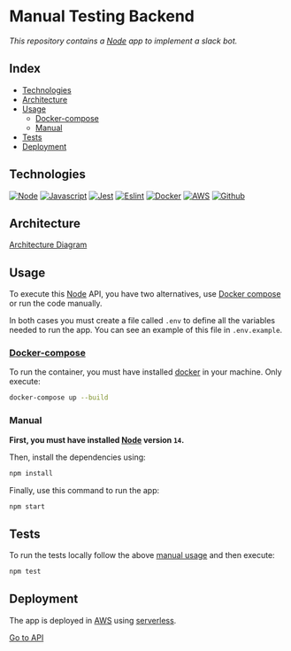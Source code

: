 # Manual Testing Backend

_This repository contains a [Node](https://nodejs.org) app to implement a slack bot._

## Index

* [Technologies](#technologies)
* [Architecture](#architecture)
* [Usage](#usage)
    * [Docker-compose](#docker-compose)
    * [Manual](#manual)
* [Tests](#tests)
* [Deployment](#deployment)

## Technologies

[![Node](https://img.shields.io/badge/Node.js-43853D?logo=node.js&logoColor=white)](https://nodejs.org)
[![Javascript](https://img.shields.io/badge/JavaScript-F7DF1E?logo=javascript&logoColor=black)](https://www.javascript.com)
[![Jest](https://img.shields.io/badge/-jest-%23C21325?logo=jest&logoColor=white)](https://jestjs.io)
[![Eslint](https://img.shields.io/badge/ESLint-4B3263?logo=eslint&logoColor=white)](https://eslint.org)
[![Docker](https://img.shields.io/badge/docker-%230db7ed.svg?logo=docker&logoColor=white)](https://www.docker.com)
[![AWS](https://img.shields.io/badge/Amazon_AWS-%23FF9900?logo=amazon-aws&logoColor=white)](https://aws.amazon.com)
[![Github](https://img.shields.io/badge/github-%23121011.svg?logo=github&logoColor=white)](https://github.com)

## Architecture

[Architecture Diagram](#)

## Usage

To execute this [Node](https://nodejs.org) API, you have two alternatives, use [Docker compose](https://docs.docker.com/compose/) or run the code manually.

In both cases you must create a file called `.env` to define all the variables needed to run the app. You can see an example of this file in `.env.example`.

### [Docker-compose](https://docs.docker.com/compose/)

To run the container, you must have installed [docker](https://www.docker.com) in your machine. Only execute:

```bash
docker-compose up --build
```

### Manual

**First, you must have installed [Node](https://nodejs.org/es/) version `14`.**

Then, install the dependencies using:

```bash
npm install
```

Finally, use this command to run the app:

```bash
npm start
```

## Tests

To run the tests locally follow the above [manual usage](#manual) and then execute:

```bash
npm test
```

## Deployment

The app is deployed in [AWS](https://aws.amazon.com) using [serverless](https://www.serverless.com).

[Go to API](https://ss49p1awi3.execute-api.us-east-1.amazonaws.com/dev/slack/events)
